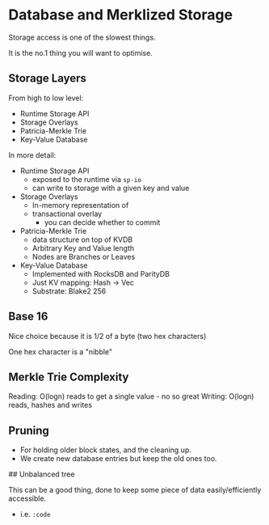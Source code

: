 # Database and Merklized Storage

Storage access is one of the slowest things.

It is the no.1 thing you will want to optimise.

## Storage Layers

From high to low level:
- Runtime Storage API
- Storage Overlays
- Patricia-Merkle Trie
- Key-Value Database

In more detail:
- Runtime Storage API
  - exposed to the runtime via `sp-io`
  - can write to storage with a given key and value
- Storage Overlays
  - In-memory representation of 
  - transactional overlay
    - you can decide whether to commit
- Patricia-Merkle Trie
  - data structure on top of KVDB
  - Arbitrary Key and Value length
  - Nodes are Branches or Leaves
- Key-Value Database
  - Implemented with RocksDB and ParityDB
  - Just KV mapping: Hash -> Vec<u8>
  - Substrate: Blake2 256

## Base 16

Nice choice because it is 1/2 of a byte (two hex characters)

One hex character is a "nibble"

## Merkle Trie Complexity

Reading: O(logn) reads to get a single value - no so great
Writing: O(logn) reads, hashes and writes

## Pruning

- For holding older block states, and the cleaning up.
- We create new database entries but keep the old ones too.

## Unbalanced tree

This can be a good thing, done to keep some piece of data easily/efficiently accessible.
- i.e. `:code`



